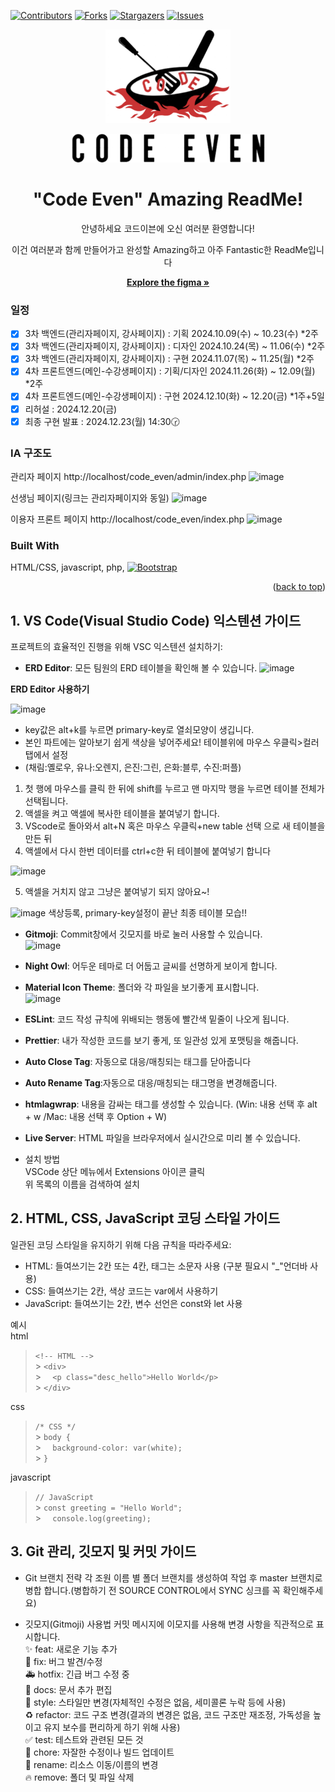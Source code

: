[![Contributors][contributors-shield]][contributors-url]
[![Forks][forks-shield]][forks-url]
[![Stargazers][stars-shield]][stars-url]
[![Issues][issues-shield]][issues-url]

<div align=center>
  <a href="https://github.com/AppleBee12/code_even">
    <img src="admin/images/sb_logo.png" alt="Logo" width="200" height="150">
    <p><img src="admin/images/txt_logo.png" alt="Logo" width="309" height="46"></p>
  </a>


<h1 align=center>"Code Even" Amazing ReadMe!</h1>
<p>안녕하세요 코드이븐에 오신 여러분 환영합니다!</p>
<p>이건 여러분과 함께 만들어가고 완성할 Amazing하고 아주 Fantastic한 ReadMe입니다</p>

<a href="https://www.figma.com/design/VH49EasHjN4QLjkcdUEO9n/code_even?node-id=0-1&t=n8MCpj3Oq7MdNSB3-1"><strong>Explore the figma »</strong></a>

</div>

### 일정

- [x] 3차 백엔드(관리자페이지, 강사페이지) : 기획 2024.10.09(수) ~ 10.23(수) \*2주
- [x] 3차 백엔드(관리자페이지, 강사페이지) : 디자인 2024.10.24(목) ~ 11.06(수) \*2주
- [x] 3차 백엔드(관리자페이지, 강사페이지) : 구현 2024.11.07(목) ~ 11.25(월) \*2주
- [x] 4차 프론트엔드(메인-수강생페이지) : 기획/디자인 2024.11.26(화) ~ 12.09(월) \*2주
- [x] 4차 프론트엔드(메인-수강생페이지) : 구현 2024.12.10(화) ~ 12.20(금) \*1주+5일
- [x] 리허설 : 2024.12.20(금)
- [x] 최종 구현 발표 : 2024.12.23(월) 14:30🕝

### IA 구조도

관리자 페이지
http://localhost/code_even/admin/index.php
![image](https://github.com/user-attachments/assets/a373f778-bb4a-407a-beaf-0a43d36c7ce8)

선생님 페이지(링크는 관리자페이지와 동일)
![image](https://github.com/user-attachments/assets/8e5ee89e-0383-4cd9-9608-4c970c6b438f)

이용자 프론트 페이지
http://localhost/code_even/index.php
![image](https://github.com/user-attachments/assets/7ceaac9d-edf8-4130-b81e-d879daa90b71)

### Built With

HTML/CSS, javascript, php, [![Bootstrap][Bootstrap.com]][Bootstrap-url]

<p align="right">(<a href="#readme-top">back to top</a>)</p>

## 1. VS Code(Visual Studio Code) 익스텐션 가이드

프로젝트의 효율적인 진행을 위해 VSC 익스텐션 설치하기:

- **ERD Editor**: 모든 팀원의 ERD 테이블을 확인해 볼 수 있습니다.
  ![image](https://github.com/user-attachments/assets/5eb6372b-341f-404f-b2ba-18536ada6fdf)

**ERD Editor 사용하기**

![image](https://github.com/user-attachments/assets/d649e463-9e97-4cde-b1b8-367ded73b735)

- key값은 alt+k를 누르면 primary-key로 열쇠모양이 생깁니다.
- 본인 파트에는 알아보기 쉽게 색상을 넣어주세요! 테이블위에 마우스 우클릭>컬러탭에서 설정
- (채림:옐로우, 유나:오렌지, 은진:그린, 은화:블루, 수진:퍼플)

1. 첫 행에 마우스를 클릭 한 뒤에 shift를 누르고 맨 마지막 행을 누르면 테이블 전체가 선택됩니다.
2. 액셀을 켜고 액셀에 복사한 테이블을 붙여넣기 합니다.
3. VScode로 돌아와서 alt+N 혹은 마우스 우클릭+new table 선택 으로 새 테이블을 만든 뒤
4. 액셀에서 다시 한번 데이터를 ctrl+c한 뒤 테이블에 붙여넣기 합니다

![image](https://github.com/user-attachments/assets/1b9316bc-8218-40e3-b2a2-23dfe32c2c3e)

5. 액셀을 거치지 않고 그냥은 붙여넣기 되지 않아요~!

![image](https://github.com/user-attachments/assets/5478f983-5dbc-4d90-abfb-01c82344516d)
색상등록, primary-key설정이 끝난 최종 테이블 모습!!

- **Gitmoji**: Commit창에서 깃모지를 바로 눌러 사용할 수 있습니다.<br>
  ![image](https://github.com/user-attachments/assets/7ba5fd2d-048f-4bfa-9d5a-1df11f69d41e)

- **Night Owl**: 어두운 테마로 더 어둡고 글씨를 선명하게 보이게 합니다.
- **Material Icon Theme**: 폴더와 각 파일을 보기좋게 표시합니다.<br>
  ![image](https://github.com/user-attachments/assets/1f5ef684-e1db-46c6-a716-dd5366029b57)
- **ESLint**: 코드 작성 규칙에 위배되는 행동에 빨간색 밑줄이 나오게 됩니다.
- **Prettier**: 내가 작성한 코드를 보기 좋게, 또 일관성 있게 포맷팅을 해줍니다.
- **Auto Close Tag**: 자동으로 대응/매칭되는 태그를 닫아줍니다
- **Auto Rename Tag**:자동으로 대응/매칭되는 태그명을 변경해줍니다.
- **htmlagwrap**: 내용을 감싸는 태그를 생성할 수 있습니다. (Win: 내용 선택 후 alt + w /Mac: 내용 선택 후 Option + W)
- **Live Server**: HTML 파일을 브라우저에서 실시간으로 미리 볼 수 있습니다.

- 설치 방법<br>
  VSCode 상단 메뉴에서 Extensions 아이콘 클릭<br>
  위 목록의 이름을 검색하여 설치

## 2. HTML, CSS, JavaScript 코딩 스타일 가이드

일관된 코딩 스타일을 유지하기 위해 다음 규칙을 따라주세요:

- HTML: 들여쓰기는 2칸 또는 4칸, 태그는 소문자 사용 (구분 필요시 "\_"언더바 사용)
- CSS: 들여쓰기는 2칸, 색상 코드는 var에서 사용하기
- JavaScript: 들여쓰기는 2칸, 변수 선언은 const와 let 사용

예시<br>
html

> `<!-- HTML -->`<br> > `<div>`<br> > `  <p class="desc_hello">Hello World</p>`<br> > `</div>`<br>

css

> `/* CSS */`<br> > `body {`<br> > `  background-color: var(white);`<br> > `}`<br>

javascript

> `// JavaScript`<br> > `const greeting = "Hello World";`<br> > `  console.log(greeting);`

## 3. Git 관리, 깃모지 및 커밋 가이드

- Git 브랜치 전략
  각 조원 이름 별 폴더 브랜치를 생성하여 작업 후 master 브랜치로 병합 합니다.(병합하기 전 SOURCE CONTROL에서 SYNC 싱크를 꼭 확인해주세요)<br>

- 깃모지(Gitmoji) 사용법
  커밋 메시지에 이모지를 사용해 변경 사항을 직관적으로 표시합니다.<br>
  ✨ feat: 새로운 기능 추가<br>
  🐛 fix: 버그 발견/수정<br>
  🚑 hotfix: 긴급 버그 수정 중<br>
  📝 docs: 문서 추가 편집<br>
  💄 style: 스타일만 변경(자체적인 수정은 없음, 세미콜론 누락 등에 사용)<br>
  ♻️ refactor: 코드 구조 변경(결과의 변경은 없음, 코드 구조만 재조정, 가독성을 높이고 유지 보수를 편리하게 하기 위해 사용)<br>
  ✅ test: 테스트와 관련된 모든 것<br>
  🔨 chore: 자잘한 수정이나 빌드 업데이트<br>
  🚚 rename: 리소스 이동/이름의 변경<br>
  🔥 remove: 폴더 및 파일 삭제

<!-- MARKDOWN LINKS & IMAGES -->
<!-- https://www.markdownguide.org/basic-syntax/#reference-style-links -->

[contributors-shield]: https://img.shields.io/github/contributors/AppleBee12/code_even.svg?style=for-the-badge
[contributors-url]: https://github.com/AppleBee12/code_even/graphs/contributors
[forks-shield]: https://img.shields.io/github/forks/AppleBee12/code_even.svg?style=for-the-badge
[forks-url]: https://github.comAppleBee12/code_even/network/members
[stars-shield]: https://img.shields.io/github/stars/AppleBee12/code_even.svg?style=for-the-badge
[stars-url]: https://github.com/AppleBee12/code_even/stargazers
[issues-shield]: https://img.shields.io/github/issues/AppleBee12/code_even.svg?style=for-the-badge
[issues-url]: https://github.com/AppleBee12/code_even/issues
[license-shield]: https://img.shields.io/github/license/AppleBee12/code_even.svg?style=for-the-badge
[license-url]: https://github.com/AppleBee12/code_even/blob/master/LICENSE.txt
[linkedin-shield]: https://img.shields.io/badge/-LinkedIn-black.svg?style=for-the-badge&logo=linkedin&colorB=555
[linkedin-url]: https://linkedin.com/in/AppleBee12
[product-screenshot]: images/screenshot.png
[Next.js]: https://img.shields.io/badge/next.js-000000?style=for-the-badge&logo=nextdotjs&logoColor=white
[Next-url]: https://nextjs.org/
[React.js]: https://img.shields.io/badge/React-20232A?style=for-the-badge&logo=react&logoColor=61DAFB
[React-url]: https://reactjs.org/
[Vue.js]: https://img.shields.io/badge/Vue.js-35495E?style=for-the-badge&logo=vuedotjs&logoColor=4FC08D
[Vue-url]: https://vuejs.org/
[Angular.io]: https://img.shields.io/badge/Angular-DD0031?style=for-the-badge&logo=angular&logoColor=white
[Angular-url]: https://angular.io/
[Svelte.dev]: https://img.shields.io/badge/Svelte-4A4A55?style=for-the-badge&logo=svelte&logoColor=FF3E00
[Svelte-url]: https://svelte.dev/
[Laravel.com]: https://img.shields.io/badge/Laravel-FF2D20?style=for-the-badge&logo=laravel&logoColor=white
[Laravel-url]: https://laravel.com
[Bootstrap.com]: https://img.shields.io/badge/Bootstrap-563D7C?style=for-the-badge&logo=bootstrap&logoColor=white
[Bootstrap-url]: https://getbootstrap.com
[JQuery.com]: https://img.shields.io/badge/jQuery-0769AD?style=for-the-badge&logo=jquery&logoColor=white
[JQuery-url]: https://jquery.com
